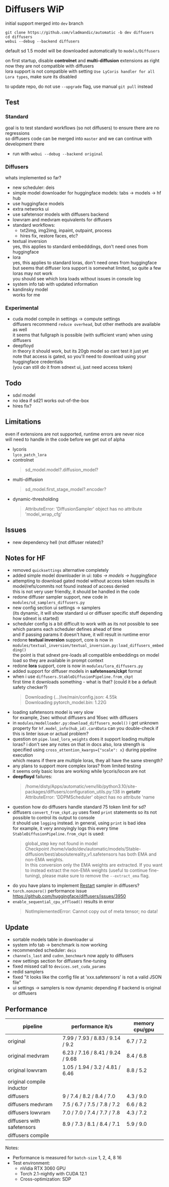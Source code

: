 # Diffusers WiP  

initial support merged into `dev` branch  

    git clone https://github.com/vladmandic/automatic -b dev diffusers
    cd diffusers
    webui --debug --backend diffusers

default sd 1.5 model will be downloaded automatically to `models/Diffusers`

on first startup, disable **controlnet** and **multi-diffusion** extensions as right now they are not compatible with diffusers  
lora support is not compatible with setting `Use LyCoris handler for all Lora types`, make sure its disabled

to update repo, do not use `--upgrade` flag, use manual `git pull` instead

## Test

### Standard

goal is to test standard workflows (so not diffusers) to ensure there are no regressions  
so diffusers code can be merged into `master` and we can continue with development there

- run with `webui --debug --backend original`  

### Diffusers

whats implemented so far?

- new scheduler: deis
- simple model downloader for huggingface models: tabs -> models -> hf hub  
- use huggingface models  
- extra networks ui  
- use safetensor models with diffusers backend  
- lowvram and medvram equivalents for diffusers
- standard workflows:
  - txt2img, img2img, inpaint, outpaint, process  
  - hires fix, restore faces, etc?  
- textual inversion  
  yes, this applies to standard embedddings, don't need ones from huggingface  
- lora  
  yes, this applies to standard loras, don't need ones from huggingface  
  but seems that diffuser lora support is somewhat limited, so quite a few loras may not work  
  you should see which lora loads without issues in console log  
- system info tab with updated information  
- kandinsky model  
  works for me  

### Experimental

- cuda model compile
  in settings -> compute settings  
  diffusers recommend `reduce overhead`, but other methods are available as well  
  it seems that fullgraph is possible (with sufficient vram) when using diffusers  
- deepfloyd  
  in theory it should work, but its 20gb model so cant test it just yet  
  note that access is gated, so you'll need to download using your huggingface credentials  
  (you can still do it from sdnext ui, just need access token)  

## Todo

- sdxl model  
- no idea if sd21 works out-of-the-box
- hires fix?

## Limitations

even if extensions are not supported, runtime errors are never nice  
will need to handle in the code before we get out of alpha

- lycoris  
  `lyco_patch_lora`
- controlnet
  > sd_model.model?.diffusion_model?
- multi-diffusion  
  > sd_model.first_stage_model?.encoder?
- dynamic-thresholding
  > AttributeError: 'DiffusionSampler' object has no attribute 'model_wrap_cfg'

## Issues

- new dependency hell (not diffuser related)?

## Notes for HF

- removed `quicksettings` alternative completely
- added simple model downloader in ui: *tabs -> models -> huggingface*  
- attempting to download gated model without access token results in model/refs/commits not found instead of access denied  
  this is not very user friendly, it should be handled in the code  
- redone diffuser sampler support, new code in `modules/sd_samplers_diffusers.py`  
- new config section ui settings -> samplers  
  (its dynamic, it will show standard ui or diffuser specific stuff depending how sdnext is started)  
- scheduler config is a bit difficult to work with as its not possible to see which params each scheduler defines ahead of time  
  and if passing params it doesn't have, it will result in runtime error
- redone **textual inversion** support, core is now in `modules/textual_inversion/textual_inversion.py:load_diffusers_embedding()`  
  the point is that sdnext pre-loads all compatible embeddings on model load so they are available in prompt context
- redone **lora** support, core is now in `modules/lora_diffusers.py`  
- added support for diffuser models in **safetensors/ckpt** format  
- when i use `diffusers.StableDiffusionPipeline.from_ckpt`  
  first time it downloads something - what is that? (could it be a default safety checker?)
  > Downloading (…)lve/main/config.json: 4.55k  
  > Downloading pytorch_model.bin: 1.22G  
- loading safetensors model is very slow  
  for example, 2sec without diffusers and 16sec with diffusers
- in `modules/modelloader.py:download_diffusers_model()` i get unknown property for `hf.model_info(hub_id).cardData`
  can you double-check if this is linter issue or actual problem?
- question on `pipe.load_lora_weights`
  does it support loading multiple loras? i don't see any notes on that in docs
  also, lora strength is specified using `cross_attention_kwargs={"scale": x}` during pipeline execution  
  which means if there are multiple loras, they all have the same strength?
- any plans to support more complex loras? from limited testing  
  it seems only basic loras are working while lycoris/locon are not
- **deepfloyd** failures:
  > /home/disty/Apps/automatic/venv/lib/python3.10/site-packages/diffusers/configuration_utils.py:138 in __getattr__  
  > AttributeError: 'DDPMScheduler' object has no attribute 'name  
- question how do diffusers handle standard 75 token limit for sd?  
- diffusers `convert_from_ckpt.py` uses fixed `print` statements so its not possible to control its output to console  
  it should use `logging` instead. in general, using `print` is bad idea  
  for example, it very annoyingly logs this every time `StableDiffusionPipeline.from_ckpt` is used:
  > global_step key not found in model  
  > Checkpoint /home/vlado/dev/automatic/models/Stable-diffusion/best/absolutereality_v1.safetensors has both EMA and non-EMA weights.  
  > In this conversion only the EMA weights are extracted. If you want to instead extract the non-EMA weights (useful to continue fine-tuning), please make sure to remove the `--extract_ema` flag.  
- do you have plans to implement [Restart](https://github.com/vladmandic/automatic/issues/1537) sampler in diffusers?
- `torch.nonzero()` performance issue <https://github.com/huggingface/diffusers/issues/3950>
- `enable_sequential_cpu_offload()` results in error
  > NotImplementedError: Cannot copy out of meta tensor; no data!

## Update

- sortable models table in downloader ui  
- system info tab -> benchmark is now working  
- recommended scheduler: `deis`  
- `channels_last` and `cudnn_benchmark` now apply to diffusers  
- new settings section for diffusers fine-tuning  
- fixed missed call to `devices.set_cuda_params`
- redid samplers
- fixed "it looks like the config file at 'xxx.safetensors' is not a valid JSON file"  
- ui settings -> samplers is now dynamic depending if backend is original or diffusers

## Performance

| pipeline | performance it/s | memory cpu/gpu |
| --- | --- | --- |
| original | 7.99 / 7.93 / 8.83 / 9.14 / 9.2 | 6.7 / 7.2 |
| original medvram | 6.23 / 7.16 / 8.41 / 9.24 / 9.68 | 8.4 / 6.8 |
| original lowvram | 1.05 / 1.94 / 3.2 / 4.81 / 6.46 | 8.8 / 5.2 |
| original compile inductor | | |
| diffusers | 9 / 7.4 / 8.2 / 8.4 / 7.0 | 4.3 / 9.0 |
| diffusers medvram | 7.5 / 6.7 / 7.5 / 7.8 / 7.2 | 6.6 / 8.2 |
| diffusers lowvram | 7.0 / 7.0 / 7.4 / 7.7 / 7.8 | 4.3 / 7.2 |
| diffusers with safetensors | 8.9 / 7.3 / 8.1 / 8.4 / 7.1 | 5.9 / 9.0 |
| diffusers compile | | |
Notes:

- Performance is measured for `batch-size` 1, 2, 4, 8 16
- Test environment:
  - nVidia RTX 3060 GPU
  - Torch 2.1-nightly with CUDA 12.1
  - Cross-optimization: SDP
